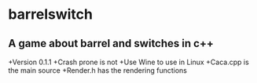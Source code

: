 barrelswitch
============
A game about barrel and switches in c++
------------
+Version 0.1.1
+Crash prone is not
+Use Wine to use in Linux
+Caca.cpp is the main source
+Render.h has the rendering functions